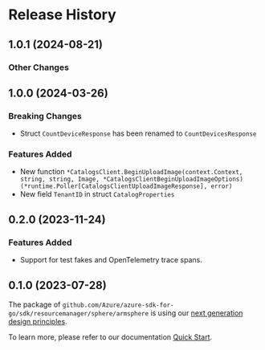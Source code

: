 # Release History

## 1.0.1 (2024-08-21)
### Other Changes


## 1.0.0 (2024-03-26)
### Breaking Changes

- Struct `CountDeviceResponse` has been renamed to `CountDevicesResponse`

### Features Added

- New function `*CatalogsClient.BeginUploadImage(context.Context, string, string, Image, *CatalogsClientBeginUploadImageOptions) (*runtime.Poller[CatalogsClientUploadImageResponse], error)`
- New field `TenantID` in struct `CatalogProperties`


## 0.2.0 (2023-11-24)
### Features Added

- Support for test fakes and OpenTelemetry trace spans.


## 0.1.0 (2023-07-28)

The package of `github.com/Azure/azure-sdk-for-go/sdk/resourcemanager/sphere/armsphere` is using our [next generation design principles](https://azure.github.io/azure-sdk/general_introduction.html).

To learn more, please refer to our documentation [Quick Start](https://aka.ms/azsdk/go/mgmt).